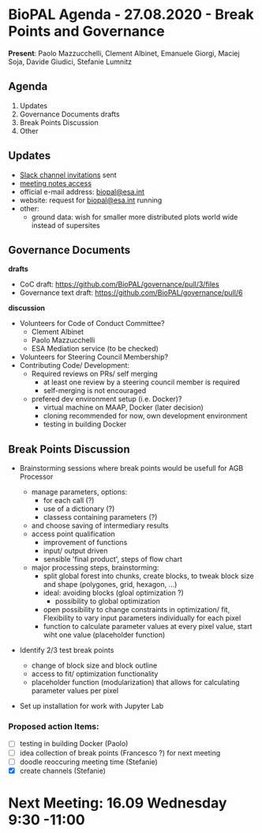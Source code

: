 # BioPAL Agenda - 27.08.2020 - Break Points and Governance

**Present**: Paolo Mazzucchelli, Clement Albinet, Emanuele Giorgi, Maciej Soja, Davide Giudici, Stefanie Lumnitz

## Agenda
1. Updates
2. Governance Documents drafts
3. Break Points Discussion
4. Other


## Updates
- [Slack channel invitations](https://join.slack.com/t/biopal-esa/shared_invite/zt-h1xnupg1-JvqO619wLkO9iYbBmcm24w) sent
- [meeting notes access](https://join.slack.com/t/biopal-esa/shared_invite/zt-h1xnupg1-JvqO619wLkO9iYbBmcm24w)
- official e-mail address: biopal@esa.int
- website: request for biopal@esa.int running
- other:
    - ground data: wish for smaller more distributed plots world wide instead of supersites 

## Governance Documents
**drafts**
- CoC draft: https://github.com/BioPAL/governance/pull/3/files
- Governance text draft: https://github.com/BioPAL/governance/pull/6

**discussion**
- Volunteers for Code of Conduct Committee?
    - Clement Albinet
    - Paolo Mazzucchelli
    - ESA Mediation service (to be checked)
- Volunteers for Steering Council Membership?
- Contributing Code/ Development:
    - Required reviews on PRs/ self merging
        - at least one review by a steering council member is required
        - self-merging is not encouraged
    - prefered dev environment setup (i.e. Docker)?
        - virtual machine on MAAP, Docker (later decision)
        - cloning recommended for now, own development environment
        - testing in building Docker

## Break Points Discussion
- Brainstorming sessions where break points would be usefull for AGB Processor
    - manage parameters, options:
        - for each call (?)
        - use of a dictionary (?)
        - classess containing parameters (?)
    - and choose saving of intermediary results
    - access point qualification
        - improvement of functions
        - input/ output driven
        - sensible 'final product', steps of flow chart
    - major processing steps, brainstorming:
        - split global forest into chunks, create blocks, to tweak block size and shape (polygones, grid, hexagon, ...)
        - ideal: avoiding blocks (gloal optimization ?)
            - possibility to global optimization
        - open possibility to change constraints in optimization/ fit, Flexibility to vary input parameters individually for each pixel
        - function to calculate parameter values at every pixel value, start wiht one value (placeholder function)

- Identify 2/3 test break points
    - change of block size and block outline
    - access to fit/ optimization functionality
    - placeholder function (modularization) that allows for calculating parameter values per pixel

- Set up installation for work with Jupyter Lab

### Proposed action Items:
- [ ] testing in building Docker (Paolo)
- [ ] idea collection of break points (Francesco ?) for next meeting
- [ ] doodle reoccuring meeting time (Stefanie)
- [x] create channels (Stefanie)

# Next Meeting: 16.09 Wednesday 9:30 -11:00

